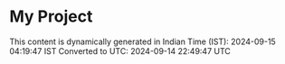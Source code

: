 # My Project

This content is dynamically generated in Indian Time (IST): 2024-09-15 04:19:47 IST
Converted to UTC: 2024-09-14 22:49:47 UTC
